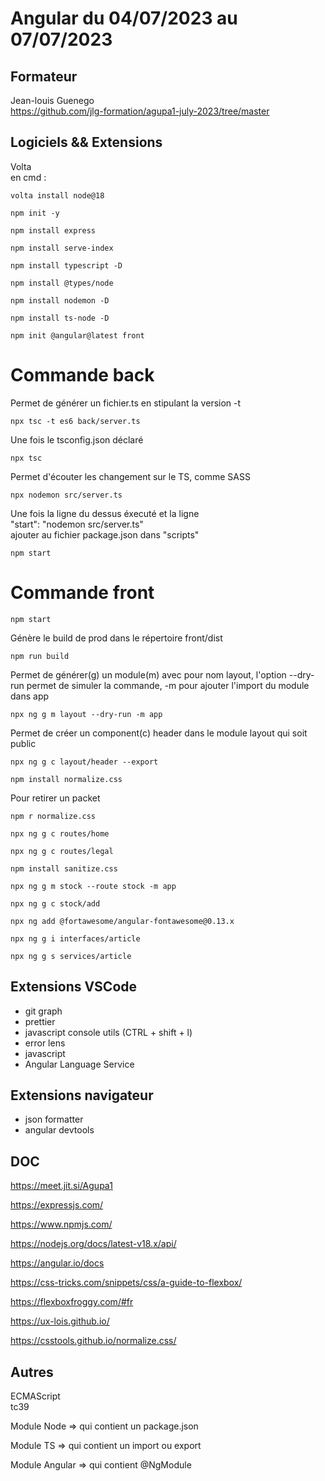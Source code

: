 # Angular du 04/07/2023 au 07/07/2023

## Formateur

Jean-louis Guenego\
https://github.com/jlg-formation/agupa1-july-2023/tree/master

## Logiciels && Extensions

Volta\
en cmd :

```
volta install node@18
```

```
npm init -y
```

```
npm install express
```

```
npm install serve-index
```

```
npm install typescript -D
```

```
npm install @types/node
```

```
npm install nodemon -D
```

```
npm install ts-node -D
```

```
npm init @angular@latest front
```

# Commande back

Permet de générer un fichier.ts en stipulant la version -t

```
npx tsc -t es6 back/server.ts
```

Une fois le tsconfig.json déclaré

```
npx tsc
```

Permet d'écouter les changement sur le TS, comme SASS

```
npx nodemon src/server.ts
```

Une fois la ligne du dessus éxecuté et la ligne\
"start": "nodemon src/server.ts"\
ajouter au fichier package.json dans "scripts"

```
npm start
```

# Commande front

```
npm start
```

Génère le build de prod dans le répertoire front/dist

```
npm run build
```

Permet de générer(g) un module(m) avec pour nom layout, l'option --dry-run permet de simuler la commande, -m pour ajouter l'import du module dans app

```
npx ng g m layout --dry-run -m app
```

Permet de créer un component(c) header dans le module layout qui soit public

```
npx ng g c layout/header --export
```

```
npm install normalize.css
```

Pour retirer un packet

```
npm r normalize.css
```

```
npx ng g c routes/home
```

```
npx ng g c routes/legal
```

```
npm install sanitize.css
```

```
npx ng g m stock --route stock -m app
```

```
npx ng g c stock/add
```

```
npx ng add @fortawesome/angular-fontawesome@0.13.x
```

```
npx ng g i interfaces/article
```

```
npx ng g s services/article
```

## Extensions VSCode

- git graph
- prettier
- javascript console utils (CTRL + shift + l)
- error lens
- javascript
- Angular Language Service

## Extensions navigateur

- json formatter
- angular devtools

## DOC

https://meet.jit.si/Agupa1

https://expressjs.com/

https://www.npmjs.com/

https://nodejs.org/docs/latest-v18.x/api/

https://angular.io/docs

https://css-tricks.com/snippets/css/a-guide-to-flexbox/

https://flexboxfroggy.com/#fr

https://ux-lois.github.io/

https://csstools.github.io/normalize.css/

## Autres

ECMAScript\
tc39

Module Node => qui contient un package.json

Module TS => qui contient un import ou export

Module Angular => qui contient @NgModule
